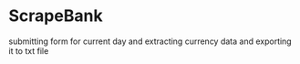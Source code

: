 # ScrapeBank
submitting form for current day and extracting currency data and exporting it to txt file
